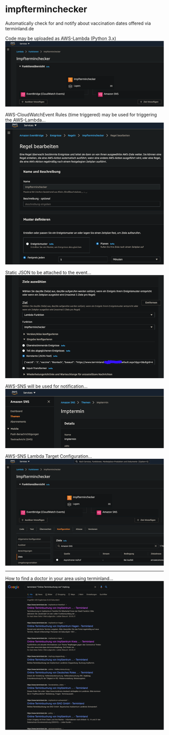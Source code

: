 # impfterminchecker
Automatically check for and notify about vaccination dates offered via terminland.de

Code may be uploaded as AWS-Lambda (Python 3.x)
<img src="images/aws_lambda_overview.png"/>

AWS-CloudWatchEvent Rules (time triggered) may be used for triggering the AWS-Lambda...
<img src="images/cloudwatch_event.png"/>

Static JSON to be attached to the event...
<img src="images/cloudwatch_event_rule_static_json.png"/>

AWS-SNS will be used for notification...
<img src="images/aws_sns.png"/>

AWS-SNS Lambda Target Configuration...
<img src="images/aws_lambda_sns_target.png"/>

---

How to find a doctor in your area using terminland...
<img src="images/praxis-finden.png"/>
